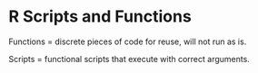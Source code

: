 # R Scripts and Functions
Functions = discrete pieces of code for reuse, will not run as is.

Scripts = functional scripts that execute with correct arguments. 
